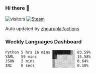 ### Hi there 👋

![visitors](https://visitor-badge.glitch.me/badge?page_id=zhourunlai)
[![Steam](https://img.shields.io/badge/dynamic/json?label=Steam&query=%24.data.totalSubs&url=https%3A%2F%2Fapi.spencerwoo.com%2Fsubstats%2F%3Fsource%3DsteamGames%26queryKey%3D76561198285156854&suffix=%20Games&logo=steam&labelColor=134375&color=0b1a37&longCache=true)](http://steamcommunity.com/profiles/76561198285156854)

Auto updated by <a href="https://github.com/zhourunlai/zhourunlai/actions" target="_blank">zhourunlai/actions</a>

### Weekly Languages Dashboard

<!--PART:wakatime-->
```text
Python 5 hrs 16 mins ████████▒░ 83.59%
YAML   59 mins       █▓░░░░░░░░ 15.58%
JSON   2 mins        ▒░░░░░░░░░ 0.64%
INI    0 secs        ▒░░░░░░░░░ 0.18%
```
<!--PART:wakatime-->
